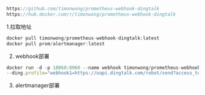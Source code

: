 
```javascript
https://github.com/timonwong/prometheus-webhook-dingtalk
https://hub.docker.com/r/timonwong/prometheus-webhook-dingtalk
```
1.拉取地址
```javascript
docker pull timonwong/prometheus-webhook-dingtalk:latest
docker pull prom/alertmanager:latest
```
2. webhook部署
```javascript
docker run -d -p 18060:8060 --name webhook timonwong/prometheus-webhook-dingtalk:latest \
--ding.profile="webhook1=https://oapi.dingtalk.com/robot/send?access_token=9e695a464b80833859b02de165a52b107108eef4d0601ce4c94faa29b429118e"
```
3. alertmanager部署
```docker run -d --name alertmanager -p 9093:9093 -v  /etc/localtime:/etc/localtime:ro -v /monit/alertmanager.yml:/etc/alertmanager/alertmanager.yml prom/alertmanager:latest
```

